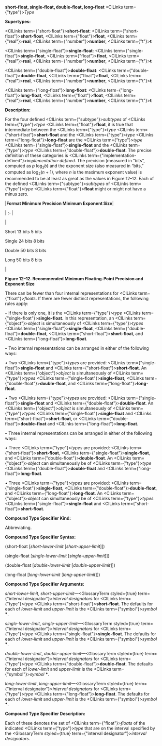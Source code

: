 **short-float, single-float, double-float, long-float** <ClLinks  term={"type"}><i>Type</i></ClLinks> 



**Supertypes:** 



<ClLinks  term={"short-float"}><b>short-float</b></ClLinks>: <ClLinks  term={"short-float"}><b>short-float</b></ClLinks>, <ClLinks  term={"float"}><b>float</b></ClLinks>, <ClLinks  term={"real"}><b>real</b></ClLinks>, <ClLinks  term={"number"}><b>number</b></ClLinks>, <ClLinks  term={"t"}><b>t</b></ClLinks> 



<ClLinks  term={"single-float"}><b>single-float</b></ClLinks>: <ClLinks  term={"single-float"}><b>single-float</b></ClLinks>, <ClLinks  term={"float"}><b>float</b></ClLinks>, <ClLinks  term={"real"}><b>real</b></ClLinks>, <ClLinks  term={"number"}><b>number</b></ClLinks>, <ClLinks  term={"t"}><b>t</b></ClLinks> 



<ClLinks  term={"double-float"}><b>double-float</b></ClLinks>: <ClLinks  term={"double-float"}><b>double-float</b></ClLinks>, <ClLinks  term={"float"}><b>float</b></ClLinks>, <ClLinks  term={"real"}><b>real</b></ClLinks>, <ClLinks  term={"number"}><b>number</b></ClLinks>, <ClLinks  term={"t"}><b>t</b></ClLinks> 



<ClLinks  term={"long-float"}><b>long-float</b></ClLinks>: <ClLinks  term={"long-float"}><b>long-float</b></ClLinks>, <ClLinks  term={"float"}><b>float</b></ClLinks>, <ClLinks  term={"real"}><b>real</b></ClLinks>, <ClLinks  term={"number"}><b>number</b></ClLinks>, <ClLinks  term={"t"}><b>t</b></ClLinks> 



**Description:** 



For the four defined <ClLinks  term={"subtype"}><i>subtypes</i></ClLinks> of <ClLinks  term={"type"}><i>type</i></ClLinks> <ClLinks  term={"float"}><b>float</b></ClLinks>, it is true that intermediate between the <ClLinks  term={"type"}><i>type</i></ClLinks> <ClLinks  term={"short-float"}><b>short-float</b></ClLinks> and the <ClLinks  term={"type"}><i>type</i></ClLinks> <ClLinks  term={"long-float"}><b>long-float</b></ClLinks> are the <ClLinks  term={"type"}><i>type</i></ClLinks> <ClLinks  term={"single-float"}><b>single-float</b></ClLinks> and the <ClLinks  term={"type"}><i>type</i></ClLinks> <ClLinks  term={"double-float"}><b>double-float</b></ClLinks>. The precise definition of these categories is <ClLinks  term={"implementation-defined"}><i>implementation-defined</i></ClLinks>. The precision (measured in “bits”, computed as *p* log<sub>2</sub>*b*) and the exponent size (also measured in “bits,” computed as log<sub>2</sub>(*n* + 1), where *n* is the maximum exponent value) is recommended to be at least as great as the values in Figure 12–12. Each of the defined <ClLinks  term={"subtype"}><i>subtypes</i></ClLinks> of <ClLinks  term={"type"}><i>type</i></ClLinks> <ClLinks  term={"float"}><b>float</b></ClLinks> might or might not have a minus zero. 



|**Format Minimum Precision Minimum Exponent Size**|

| :- |

|<p>Short 13 bits 5 bits </p><p>Single 24 bits 8 bits </p><p>Double 50 bits 8 bits </p><p>Long 50 bits 8 bits</p>|





**Figure 12–12. Recommended Minimum Floating-Point Precision and Exponent Size** 



There can be fewer than four internal representations for <ClLinks  term={"float"}><i>floats</i></ClLinks>. If there are fewer distinct representations, the following rules apply: 



– If there is only one, it is the <ClLinks  term={"type"}><i>type</i></ClLinks> <ClLinks  term={"single-float"}><b>single-float</b></ClLinks>. In this representation, an <ClLinks  term={"object"}><i>object</i></ClLinks> is simultaneously of <ClLinks  term={"type"}><i>types</i></ClLinks> <ClLinks  term={"single-float"}><b>single-float</b></ClLinks>, <ClLinks  term={"double-float"}><b>double-float</b></ClLinks>, <ClLinks  term={"short-float"}><b>short-float</b></ClLinks>, and <ClLinks  term={"long-float"}><b>long-float</b></ClLinks>. 



– Two internal representations can be arranged in either of the following ways: 







 



 



*•* Two <ClLinks  term={"type"}><i>types</i></ClLinks> are provided: <ClLinks  term={"single-float"}><b>single-float</b></ClLinks> and <ClLinks  term={"short-float"}><b>short-float</b></ClLinks>. An <ClLinks  term={"object"}><i>object</i></ClLinks> is simultaneously of <ClLinks  term={"type"}><i>types</i></ClLinks> <ClLinks  term={"single-float"}><b>single-float</b></ClLinks>, <ClLinks  term={"double-float"}><b>double-float</b></ClLinks>, and <ClLinks  term={"long-float"}><b>long-float</b></ClLinks>. 



*•* Two <ClLinks  term={"type"}><i>types</i></ClLinks> are provided: <ClLinks  term={"single-float"}><b>single-float</b></ClLinks> and <ClLinks  term={"double-float"}><b>double-float</b></ClLinks>. An <ClLinks  term={"object"}><i>object</i></ClLinks> is simultaneously of <ClLinks  term={"type"}><i>types</i></ClLinks> <ClLinks  term={"single-float"}><b>single-float</b></ClLinks> and <ClLinks  term={"short-float"}><b>short-float</b></ClLinks>, or <ClLinks  term={"double-float"}><b>double-float</b></ClLinks> and <ClLinks  term={"long-float"}><b>long-float</b></ClLinks>. 



– Three internal representations can be arranged in either of the following ways: 



*•* Three <ClLinks  term={"type"}><i>types</i></ClLinks> are provided: <ClLinks  term={"short-float"}><b>short-float</b></ClLinks>, <ClLinks  term={"single-float"}><b>single-float</b></ClLinks>, and <ClLinks  term={"double-float"}><b>double-float</b></ClLinks>. An <ClLinks  term={"object"}><i>object</i></ClLinks> can simultaneously be of <ClLinks  term={"type"}><i>type</i></ClLinks> <ClLinks  term={"double-float"}><b>double-float</b></ClLinks> and <ClLinks  term={"long-float"}><b>long-float</b></ClLinks>. 



*•* Three <ClLinks  term={"type"}><i>types</i></ClLinks> are provided: <ClLinks  term={"single-float"}><b>single-float</b></ClLinks>, <ClLinks  term={"double-float"}><b>double-float</b></ClLinks>, and <ClLinks  term={"long-float"}><b>long-float</b></ClLinks>. An <ClLinks  term={"object"}><i>object</i></ClLinks> can simultaneously be of <ClLinks  term={"type"}><i>types</i></ClLinks> <ClLinks  term={"single-float"}><b>single-float</b></ClLinks> and <ClLinks  term={"short-float"}><b>short-float</b></ClLinks>. 



**Compound Type Specifier Kind:** 



Abbreviating. 



**Compound Type Specifier Syntax:** 



(short-float [*short-lower-limit* [*short-upper-limit*]]) 



(single-float [*single-lower-limit* [*single-upper-limit*]]) 



(double-float [*double-lower-limit* [*double-upper-limit*]]) 



(long-float [*long-lower-limit* [*long-upper-limit*]]) 



**Compound Type Specifier Arguments:** 



*short-lower-limit*, *short-upper-limit*—<GlossaryTerm styled={true} term={"interval designator"}><i>interval designators</i></GlossaryTerm> for <ClLinks  term={"type"}><i>type</i></ClLinks> <ClLinks  term={"short-float"}><b>short-float</b></ClLinks>. The defaults for each of *lower-limit* and *upper-limit* is the <ClLinks  term={"symbol"}><i>symbol</i></ClLinks> **\***. 



*single-lower-limit*, *single-upper-limit*—<GlossaryTerm styled={true} term={"interval designator"}><i>interval designators</i></GlossaryTerm> for <ClLinks  term={"type"}><i>type</i></ClLinks> <ClLinks  term={"single-float"}><b>single-float</b></ClLinks>. The defaults for each of *lower-limit* and *upper-limit* is the <ClLinks  term={"symbol"}><i>symbol</i></ClLinks> **\***. 



*double-lower-limit*, *double-upper-limit*—<GlossaryTerm styled={true} term={"interval designator"}><i>interval designators</i></GlossaryTerm> for <ClLinks  term={"type"}><i>type</i></ClLinks> <ClLinks  term={"double-float"}><b>double-float</b></ClLinks>. The defaults for each of *lower-limit* and *upper-limit* is the <ClLinks  term={"symbol"}><i>symbol</i></ClLinks> **\***. 



*long-lower-limit*, *long-upper-limit*—<GlossaryTerm styled={true} term={"interval designator"}><i>interval designators</i></GlossaryTerm> for <ClLinks  term={"type"}><i>type</i></ClLinks> <ClLinks  term={"long-float"}><b>long-float</b></ClLinks>. The defaults for each of *lower-limit* and *upper-limit* is the <ClLinks  term={"symbol"}><i>symbol</i></ClLinks> **\***. 



**Compound Type Specifier Description:** 



Each of these denotes the set of <ClLinks  term={"float"}><i>floats</i></ClLinks> of the indicated <ClLinks  term={"type"}><i>type</i></ClLinks> that are on the interval specified by the <GlossaryTerm styled={true} term={"interval designator"}><i>interval designators</i></GlossaryTerm>. 







 



 



